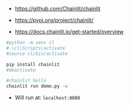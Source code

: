 * https://github.com/Chainlit/chainlit
* https://pypi.org/project/chainlit/

* https://docs.chainlit.io/get-started/overview


```sh
#python -m venv cl
#.\cl\Scripts\activate
#source cl/bin/activate

pip install chainlit
#deactivate
```

```sh
#chainlit hello
chainlit run demo.py -w
```

* Will run at: `localhost:8080`